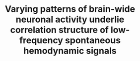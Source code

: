 ---
title: "Varying patterns of brain-wide neuronal activity underlie correlation structure of low-frequency spontaneous hemodynamic signals"
project_id: 
conf_date: 2022-11-01
conference_id: "SFN_2022"
presenters:
   - bahar_shahsavarani
   - daniel_handwerker
   - javier_gonzalez-castillo
   - peter_bandettini
summary: "<p>Resting-state functional magnetic resonance imaging (fMRI) studies have extensively investigated the correlation structure of 'baseline' hemodynamic fluctuations. These studies have revealed resting-state neural networks whose dynamic changes may be related to shifts in brain states during rest. The findings, however, have been inconsistent and difficult to interpret. The primary reason for this is the lack of a thorough understanding of the neural basis that underlies hemodynamic correlations.</p>

<p>Goal of Study</p>

<p>Here, wide-field optical mapping (WFOM) provided us with a unique opportunity to simultaneously record neuronal calcium and hemodynamic signals in awake, spontaneously behaving mice. We aimed to characterize dynamic changes in cortex-wide neuronal correlation patterns and their relationship to mouse behavior and brain hemodynamics.</p>
"
file: /assets/presentations/Shahsavarani_SfN_2022_sm.pdf
filename: Shahsavarani_SfN_2022_sm.pdf
layout: presentation
---
